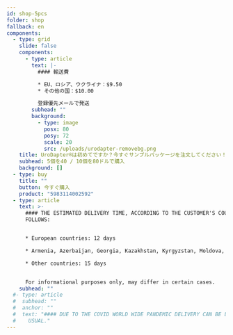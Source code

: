 ```yaml
---
id: shop-5pcs
folder: shop
fallback: en
components:
  - type: grid
    slide: false
    components:
      - type: article
        text: |-
          #### 輸送費

          * EU、ロシア、ウクライナ：$9.50
          * その他の国：$10.00

          登録優先メールで発送
        subhead: ""
        background:
          - type: image
            posx: 80
            posy: 72
            scale: 20
            src: /uploads/urodapter-removebg.png
    title: UroDapter®は初めてですか？今すぐサンプルパッケージを注文してください！
    subhead: 5個を40 / 10個を80ドルで購入
    background: []
  - type: buy
    title: ""
    button: 今すぐ購入
    product: "5983114002592"
  - type: article
    text: >-
      #### THE ESTIMATED DELIVERY TIME, ACCORDING TO THE CUSTOMER'S COUNTRY AS
      FOLLOWS:


      * European countries: 12 days

      * Armenia, Azerbaijan, Georgia, Kazakhstan, Kyrgyzstan, Moldova, Russia, Tajikistan, Turkmenistan, Ukraine, Uzbekistan: 19 days

      * Other countries: 15 days


      For informational purposes only, may differ in certain cases.
    subhead: ""
  #- type: article
  #  subhead: ""
  #  anchor: ""
  #  text: "#### DUE TO THE COVID WORLD WIDE PANDEMIC DELIVERY CAN BE LONGER THAN
  #    USUAL."
---
```


